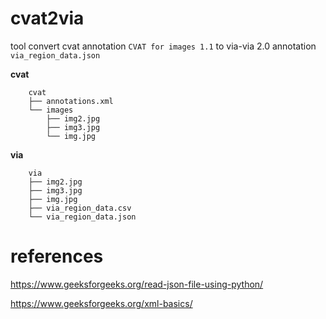 # cvat2via

tool convert cvat annotation `CVAT for images 1.1` to via-via 2.0 annotation `via_region_data.json`

**cvat**

        cvat
        ├── annotations.xml
        └── images
            ├── img2.jpg
            ├── img3.jpg
            └── img.jpg 

**via**

        via
        ├── img2.jpg
        ├── img3.jpg
        ├── img.jpg
        ├── via_region_data.csv
        └── via_region_data.json

# references

https://www.geeksforgeeks.org/read-json-file-using-python/

https://www.geeksforgeeks.org/xml-basics/
